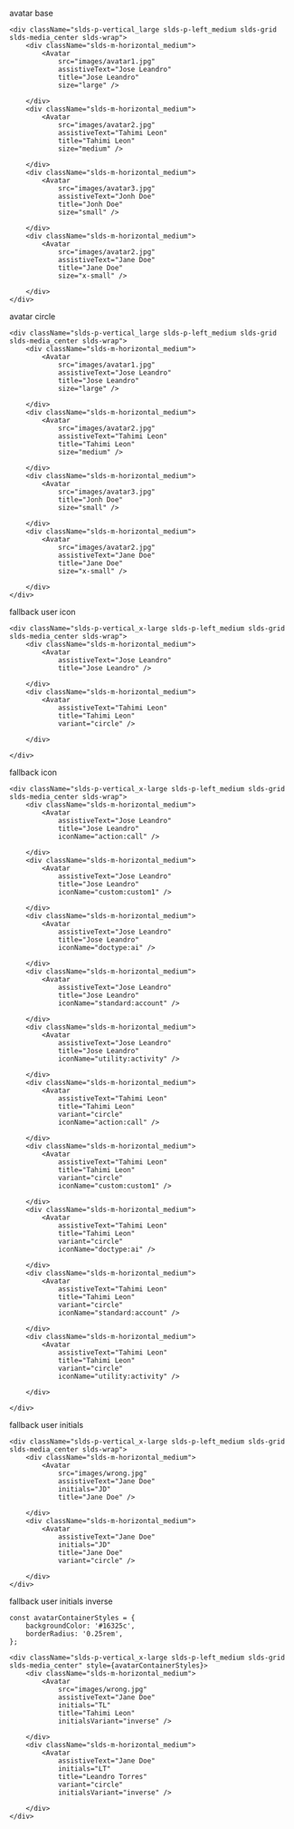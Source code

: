 avatar base

    <div className="slds-p-vertical_large slds-p-left_medium slds-grid slds-media_center slds-wrap">
        <div className="slds-m-horizontal_medium">
            <Avatar
                src="images/avatar1.jpg"
                assistiveText="Jose Leandro"
                title="Jose Leandro"
                size="large" />

        </div>
        <div className="slds-m-horizontal_medium">
            <Avatar
                src="images/avatar2.jpg"
                assistiveText="Tahimi Leon"
                title="Tahimi Leon"
                size="medium" />

        </div>
        <div className="slds-m-horizontal_medium">
            <Avatar
                src="images/avatar3.jpg"
                assistiveText="Jonh Doe"
                title="Jonh Doe"
                size="small" />

        </div>
        <div className="slds-m-horizontal_medium">
            <Avatar
                src="images/avatar2.jpg"
                assistiveText="Jane Doe"
                title="Jane Doe"
                size="x-small" />

        </div>
    </div>


avatar circle

    <div className="slds-p-vertical_large slds-p-left_medium slds-grid slds-media_center slds-wrap">
        <div className="slds-m-horizontal_medium">
            <Avatar
                src="images/avatar1.jpg"
                assistiveText="Jose Leandro"
                title="Jose Leandro"
                size="large" />

        </div>
        <div className="slds-m-horizontal_medium">
            <Avatar
                src="images/avatar2.jpg"
                assistiveText="Tahimi Leon"
                title="Tahimi Leon"
                size="medium" />

        </div>
        <div className="slds-m-horizontal_medium">
            <Avatar
                src="images/avatar3.jpg"
                title="Jonh Doe"
                size="small" />

        </div>
        <div className="slds-m-horizontal_medium">
            <Avatar
                src="images/avatar2.jpg"
                assistiveText="Jane Doe"
                title="Jane Doe"
                size="x-small" />

        </div>
    </div>


fallback user icon

    <div className="slds-p-vertical_x-large slds-p-left_medium slds-grid slds-media_center slds-wrap">
        <div className="slds-m-horizontal_medium">
            <Avatar
                assistiveText="Jose Leandro"
                title="Jose Leandro" />

        </div>
        <div className="slds-m-horizontal_medium">
            <Avatar
                assistiveText="Tahimi Leon"
                title="Tahimi Leon"
                variant="circle" />

        </div>

    </div>


fallback icon

    <div className="slds-p-vertical_x-large slds-p-left_medium slds-grid slds-media_center slds-wrap">
        <div className="slds-m-horizontal_medium">
            <Avatar
                assistiveText="Jose Leandro"
                title="Jose Leandro"
                iconName="action:call" />

        </div>
        <div className="slds-m-horizontal_medium">
            <Avatar
                assistiveText="Jose Leandro"
                title="Jose Leandro"
                iconName="custom:custom1" />

        </div>
        <div className="slds-m-horizontal_medium">
            <Avatar
                assistiveText="Jose Leandro"
                title="Jose Leandro"
                iconName="doctype:ai" />

        </div>
        <div className="slds-m-horizontal_medium">
            <Avatar
                assistiveText="Jose Leandro"
                title="Jose Leandro"
                iconName="standard:account" />

        </div>
        <div className="slds-m-horizontal_medium">
            <Avatar
                assistiveText="Jose Leandro"
                title="Jose Leandro"
                iconName="utility:activity" />

        </div>
        <div className="slds-m-horizontal_medium">
            <Avatar
                assistiveText="Tahimi Leon"
                title="Tahimi Leon"
                variant="circle"
                iconName="action:call" />

        </div>
        <div className="slds-m-horizontal_medium">
            <Avatar
                assistiveText="Tahimi Leon"
                title="Tahimi Leon"
                variant="circle"
                iconName="custom:custom1" />

        </div>
        <div className="slds-m-horizontal_medium">
            <Avatar
                assistiveText="Tahimi Leon"
                title="Tahimi Leon"
                variant="circle"
                iconName="doctype:ai" />

        </div>
        <div className="slds-m-horizontal_medium">
            <Avatar
                assistiveText="Tahimi Leon"
                title="Tahimi Leon"
                variant="circle"
                iconName="standard:account" />

        </div>
        <div className="slds-m-horizontal_medium">
            <Avatar
                assistiveText="Tahimi Leon"
                title="Tahimi Leon"
                variant="circle"
                iconName="utility:activity" />

        </div>

    </div>


fallback user initials

    <div className="slds-p-vertical_x-large slds-p-left_medium slds-grid slds-media_center slds-wrap">
        <div className="slds-m-horizontal_medium">
            <Avatar
                src="images/wrong.jpg"
                assistiveText="Jane Doe"
                initials="JD"
                title="Jane Doe" />

        </div>
        <div className="slds-m-horizontal_medium">
            <Avatar
                assistiveText="Jane Doe"
                initials="JD"
                title="Jane Doe"
                variant="circle" />

        </div>
    </div>


fallback user initials inverse

    const avatarContainerStyles = {
        backgroundColor: '#16325c',
        borderRadius: '0.25rem',
    };

    <div className="slds-p-vertical_x-large slds-p-left_medium slds-grid slds-media_center" style={avatarContainerStyles}>
        <div className="slds-m-horizontal_medium">
            <Avatar
                src="images/wrong.jpg"
                assistiveText="Jane Doe"
                initials="TL"
                title="Tahimi Leon"
                initialsVariant="inverse" />

        </div>
        <div className="slds-m-horizontal_medium">
            <Avatar
                assistiveText="Jane Doe"
                initials="LT"
                title="Leandro Torres"
                variant="circle"
                initialsVariant="inverse" />

        </div>
    </div>
